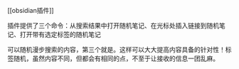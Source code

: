 [[obsidian插件]]

插件提供了三个命令：从搜索结果中打开随机笔记、在光标处插入链接到随机笔记、打开带有选定标签的随机笔记

可以随机漫步搜索的内容，第三个就是。这样可以大大提高内容具备的针对性！标签随机，虽然内容不同，但都会有相同的点，不至于让接收的信息一团乱麻。

